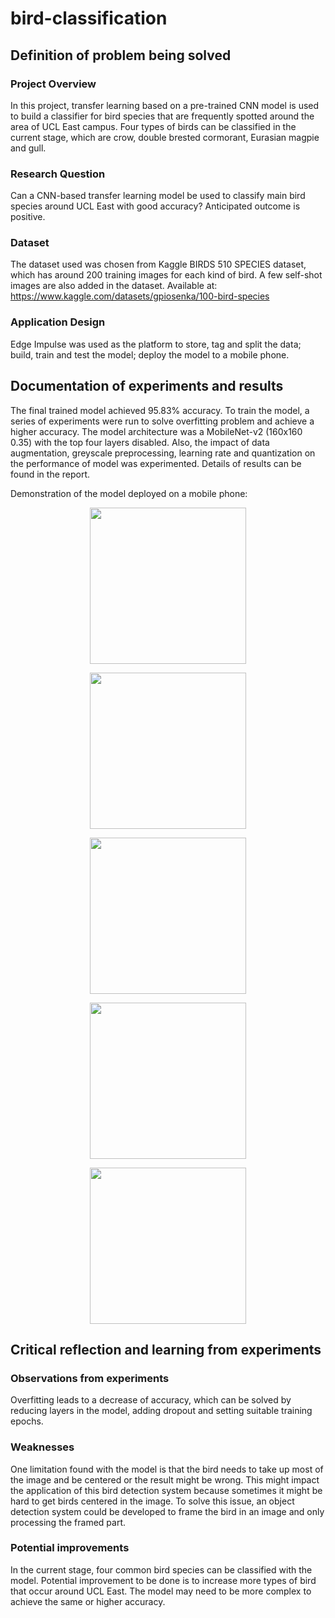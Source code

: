 # bird-classification
## Definition of problem being solved 
### Project Overview
In this project, transfer learning based on a pre-trained CNN model is used to build a classifier for bird species that are frequently spotted around the area of UCL East campus. Four types of birds can be classified in the current stage, which are crow, double brested cormorant, Eurasian magpie and gull. 
### Research Question
Can a CNN-based transfer learning model be used to classify main bird species around UCL East with good accuracy?
Anticipated outcome is positive.
### Dataset
The dataset used was chosen from Kaggle BIRDS 510 SPECIES dataset, which has around 200 training images for each kind of bird. A few self-shot images are also added in the dataset.
Available at: https://www.kaggle.com/datasets/gpiosenka/100-bird-species
### Application Design
Edge Impulse was used as the platform to store, tag and split the data; build, train and test the model; deploy the model to a mobile phone. 

## Documentation of experiments and results 
The final trained model achieved 95.83% accuracy. To train the model, a series of experiments were run to solve overfitting problem and achieve a higher accuracy. The model architecture was a MobileNet-v2 (160x160 0.35) with the top four layers disabled. Also, the impact of data augmentation, greyscale preprocessing, learning rate and quantization on the performance of model was experimented. Details of results can be found in the report. 

Demonstration of the model deployed on a mobile phone:
<p align="center">
<img
src="https://github.com/ucfnnbx/bird-classification/blob/main/Results/result_1.png" width="250">
</p>

<p align="center">
<img
src="https://github.com/ucfnnbx/bird-classification/blob/main/Results/result_2.png" width="250">
</p>

<p align="center">
<img
src="https://github.com/ucfnnbx/bird-classification/blob/main/Results/result_3.png" width="250">
</p>

<p align="center">
<img
src="https://github.com/ucfnnbx/bird-classification/blob/main/Results/result_4.png" width="250">
</p>

<p align="center">
<img
src="https://github.com/ucfnnbx/bird-classification/blob/main/Results/result_5.png" width="250">
</p>

## Critical reflection and learning from experiments 
### Observations from experiments
Overfitting leads to a decrease of accuracy, which can be solved by reducing layers in the model, adding dropout and setting suitable training epochs. 
### Weaknesses
One limitation found with the model is that the bird needs to take up most of the image and be centered or the result might be wrong. This might impact the application of this bird detection system because sometimes it might be hard to get birds centered in the image. To solve this issue, an object detection system could be developed to frame the bird in an image and only processing the framed part. 
### Potential improvements
In the current stage, four common bird species can be classified with the model. Potential improvement to be done is to increase more types of bird that occur around UCL East. The model may need to be more complex to achieve the same or higher accuracy.
